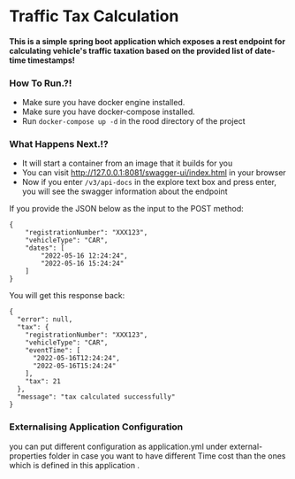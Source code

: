 # Traffic Tax Calculation

#### This is a simple spring boot application which exposes a rest endpoint for calculating vehicle's traffic taxation based on the provided list of date-time timestamps!

### How To Run.?!

* Make sure you have docker engine installed.
* Make sure you have docker-compose installed.
* Run `docker-compose up -d` in the rood directory of the project

### What Happens Next.!?

* It will start a container from an image that it builds for you
* You can visit http://127.0.0.1:8081/swagger-ui/index.html in your browser
* Now if you enter `/v3/api-docs` in the explore text box and press enter, you will see the swagger information about
  the endpoint

If you provide the JSON below as the input to the POST method:
```
{
    "registrationNumber": "XXX123",
    "vehicleType": "CAR",
    "dates": [
        "2022-05-16 12:24:24",
        "2022-05-16 15:24:24"
    ]
}
```

You will get this response back:
```
{
  "error": null,
  "tax": {
    "registrationNumber": "XXX123",
    "vehicleType": "CAR",
    "eventTime": [
      "2022-05-16T12:24:24",
      "2022-05-16T15:24:24"
    ],
    "tax": 21
  },
  "message": "tax calculated successfully"
}
```

### Externalising Application Configuration
you can put different configuration as application.yml under external-properties folder in case you want to have different Time cost than the ones which is defined in this application .